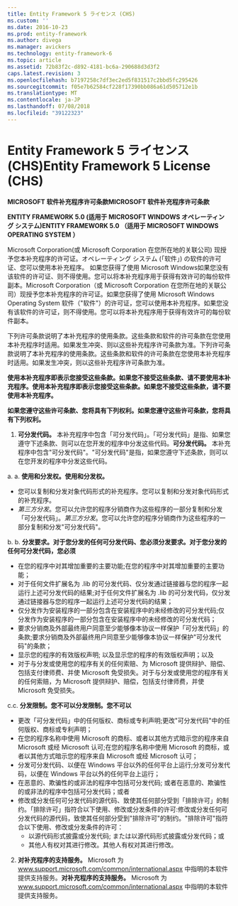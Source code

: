 ```yaml
---
title: Entity Framework 5 ライセンス (CHS)
ms.custom: ''
ms.date: 2016-10-23
ms.prod: entity-framework
ms.author: divega
ms.manager: avickers
ms.technology: entity-framework-6
ms.topic: article
ms.assetid: 72b83f2c-d892-4181-bc6a-290688d3d3f2
caps.latest.revision: 3
ms.openlocfilehash: b7197258c7df3ec2ed5f831517c2bbd5fc295426
ms.sourcegitcommit: f05e7b62584cf228f17390bb086a61d505712e1b
ms.translationtype: MT
ms.contentlocale: ja-JP
ms.lasthandoff: 07/08/2018
ms.locfileid: "39122323"
---
```

# <a name="entity-framework-5-license-chs"></a><span data-ttu-id="7124d-102">Entity Framework 5 ライセンス (CHS)</span><span class="sxs-lookup"><span data-stu-id="7124d-102">Entity Framework 5 License (CHS)</span></span>
<span data-ttu-id="7124d-103">**MICROSOFT 软件补充程序许可条款**</span><span class="sxs-lookup"><span data-stu-id="7124d-103">**MICROSOFT 软件补充程序许可条款**</span></span>

<span data-ttu-id="7124d-104">**ENTITY FRAMEWORK 5.0 (适用于 MICROSOFT WINDOWS オペレーティング システム)**</span><span class="sxs-lookup"><span data-stu-id="7124d-104">**ENTITY FRAMEWORK 5.0 （适用于 MICROSOFT WINDOWS OPERATING SYSTEM ）**</span></span>

<span data-ttu-id="7124d-105">Microsoft Corporation(或 Microsoft Corporation 在您所在地的关联公司) 现授予您本补充程序的许可证。オペレーティング システム (「软件」) の软件的许可证、您可以使用本补充程序。 如果您获得了使用 Microsoft Windows如果您没有该软件的许可证、则不得使用。您可以将本补充程序用于获得有效许可的每份软件副本。</span><span class="sxs-lookup"><span data-stu-id="7124d-105">Microsoft Corporation（或 Microsoft Corporation 在您所在地的关联公司）现授予您本补充程序的许可证。如果您获得了使用 Microsoft Windows Operating System 软件（"软件"）的许可证，您可以使用本补充程序。如果您没有该软件的许可证，则不得使用。您可以将本补充程序用于获得有效许可的每份软件副本。</span></span>

<span data-ttu-id="7124d-106">下列许可条款说明了本补充程序的使用条款。这些条款和软件的许可条款在您使用本补充程序时适用。如果发生冲突、则以这些补充程序许可条款为准。</span><span class="sxs-lookup"><span data-stu-id="7124d-106">下列许可条款说明了本补充程序的使用条款。这些条款和软件的许可条款在您使用本补充程序时适用。如果发生冲突，则以这些补充程序许可条款为准。</span></span>

<span data-ttu-id="7124d-107">**使用本补充程序即表示您接受这些条款。如果您不接受这些条款、请不要使用本补充程序。**</span><span class="sxs-lookup"><span data-stu-id="7124d-107">**使用本补充程序即表示您接受这些条款。如果您不接受这些条款，请不要使用本补充程序。**</span></span>

<span data-ttu-id="7124d-108">**如果您遵守这些许可条款、您将具有下列权利。**</span><span class="sxs-lookup"><span data-stu-id="7124d-108">**如果您遵守这些许可条款，您将具有下列权利。**</span></span>

1. <span data-ttu-id="7124d-109">**可分发代码。** 本补充程序中包含「可分发代码」。「可分发代码」是指、如果您遵守下述条款、则可以在您开发的程序中分发这些代码。</span><span class="sxs-lookup"><span data-stu-id="7124d-109">**可分发代码。** 本补充程序中包含"可分发代码"。"可分发代码"是指，如果您遵守下述条款，则可以在您开发的程序中分发这些代码。</span></span>

<span data-ttu-id="7124d-110">a. </span><span class="sxs-lookup"><span data-stu-id="7124d-110">a.</span></span> <span data-ttu-id="7124d-111">**使用和分发权。**</span><span class="sxs-lookup"><span data-stu-id="7124d-111">**使用和分发权。**</span></span>

-   <span data-ttu-id="7124d-112">您可以复制和分发对象代码形式的补充程序。</span><span class="sxs-lookup"><span data-stu-id="7124d-112">您可以复制和分发对象代码形式的补充程序。</span></span>
-   <span data-ttu-id="7124d-113">*第三方分发*。您可以允许您的程序分销商作为这些程序的一部分复制和分发「可分发代码」。</span><span class="sxs-lookup"><span data-stu-id="7124d-113">*第三方分发*。您可以允许您的程序分销商作为这些程序的一部分复制和分发"可分发代码"。</span></span>

<span data-ttu-id="7124d-114">b. </span><span class="sxs-lookup"><span data-stu-id="7124d-114">b.</span></span> <span data-ttu-id="7124d-115">**分发要求。对于您分发的任何可分发代码、您必须**</span><span class="sxs-lookup"><span data-stu-id="7124d-115">**分发要求。对于您分发的任何可分发代码，您必须**</span></span>

-   <span data-ttu-id="7124d-116">在您的程序中对其增加重要的主要功能;</span><span class="sxs-lookup"><span data-stu-id="7124d-116">在您的程序中对其增加重要的主要功能；</span></span>
-   <span data-ttu-id="7124d-117">对于任何文件扩展名为 .lib 的可分发代码、仅分发通过链接器与您的程序一起运行上述可分发代码的结果;</span><span class="sxs-lookup"><span data-stu-id="7124d-117">对于任何文件扩展名为 .lib 的可分发代码，仅分发通过链接器与您的程序一起运行上述可分发代码的结果；</span></span>
-   <span data-ttu-id="7124d-118">仅分发作为安装程序的一部分包含在安装程序中的未经修改的可分发代码;</span><span class="sxs-lookup"><span data-stu-id="7124d-118">仅分发作为安装程序的一部分包含在安装程序中的未经修改的可分发代码；</span></span>
-   <span data-ttu-id="7124d-119">要求分销商及外部最终用户同意至少能够像本协议一样保护「可分发代码」的条款;</span><span class="sxs-lookup"><span data-stu-id="7124d-119">要求分销商及外部最终用户同意至少能够像本协议一样保护"可分发代码"的条款；</span></span>
-   <span data-ttu-id="7124d-120">显示您的程序的有效版权声明; 以及</span><span class="sxs-lookup"><span data-stu-id="7124d-120">显示您的程序的有效版权声明；以及</span></span>
-   <span data-ttu-id="7124d-121">对于与分发或使用您的程序有关的任何索赔、为 Microsoft 提供辩护、赔偿、包括支付律师费、并使 Microsoft 免受损失。</span><span class="sxs-lookup"><span data-stu-id="7124d-121">对于与分发或使用您的程序有关的任何索赔，为 Microsoft 提供辩护、赔偿，包括支付律师费，并使 Microsoft 免受损失。</span></span>

<span data-ttu-id="7124d-122">c.</span><span class="sxs-lookup"><span data-stu-id="7124d-122">c.</span></span> <span data-ttu-id="7124d-123">**分发限制。您不可以**</span><span class="sxs-lookup"><span data-stu-id="7124d-123">**分发限制。您不可以**</span></span>

-   <span data-ttu-id="7124d-124">更改「可分发代码」中的任何版权、商标或专利声明;</span><span class="sxs-lookup"><span data-stu-id="7124d-124">更改"可分发代码"中的任何版权、商标或专利声明；</span></span>
-   <span data-ttu-id="7124d-125">在您的程序名称中使用 Microsoft 的商标、或者以其他方式暗示您的程序来自 Microsoft 或经 Microsoft 认可;</span><span class="sxs-lookup"><span data-stu-id="7124d-125">在您的程序名称中使用 Microsoft 的商标，或者以其他方式暗示您的程序来自 Microsoft 或经 Microsoft 认可；</span></span>
-   <span data-ttu-id="7124d-126">分发可分发代码、以便在 Windows 平台以外的任何平台上运行;</span><span class="sxs-lookup"><span data-stu-id="7124d-126">分发可分发代码，以便在 Windows 平台以外的任何平台上运行；</span></span>
-   <span data-ttu-id="7124d-127">在恶意的、欺骗性的或非法的程序中包括可分发代码; 或者</span><span class="sxs-lookup"><span data-stu-id="7124d-127">在恶意的、欺骗性的或非法的程序中包括可分发代码；或者</span></span>
-   <span data-ttu-id="7124d-128">修改或分发任何可分发代码的源代码、致使其任何部分受到「排除许可」的制约。「排除许可」指符合以下使用、修改或分发条件的许可:</span><span class="sxs-lookup"><span data-stu-id="7124d-128">修改或分发任何可分发代码的源代码，致使其任何部分受到"排除许可"的制约。"排除许可"指符合以下使用、修改或分发条件的许可：</span></span>
    -   <span data-ttu-id="7124d-129">以源代码形式披露或分发代码; または</span><span class="sxs-lookup"><span data-stu-id="7124d-129">以源代码形式披露或分发代码；或</span></span>
    -   <span data-ttu-id="7124d-130">其他人有权对其进行修改。</span><span class="sxs-lookup"><span data-stu-id="7124d-130">其他人有权对其进行修改。</span></span>

2. <span data-ttu-id="7124d-131">**对补充程序的支持服务。** Microsoft 为 www.support.microsoft.com/common/international.aspx 中指明的本软件提供支持服务。</span><span class="sxs-lookup"><span data-stu-id="7124d-131">**对补充程序的支持服务。** Microsoft 为 www.support.microsoft.com/common/international.aspx 中指明的本软件提供支持服务。</span></span>
